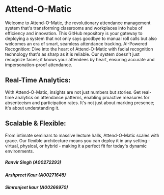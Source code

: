 # Attend-O-Matic

Welcome to Attend-O-Matic, the revolutionary attendance management system that's transforming classrooms and workplaces into hubs of efficiency and innovation. This GitHub repository is your gateway to deploying a system that not only says goodbye to manual roll calls but also welcomes an era of smart, seamless attendance tracking.
AI-Powered Recognition: Dive into the heart of Attend-O-Matic with facial recognition technology that's as sharp as it is reliable. Our system doesn't just recognize faces; it knows your attendees by heart, ensuring accurate and impersonation-proof attendance.

## Real-Time Analytics:

With Attend-O-Matic, insights are not just numbers but stories. Get real-time analytics on attendance patterns, enabling proactive measures for absenteeism and participation rates. It's not just about marking presence; it's about understanding it.

## Scalable & Flexible:

From intimate seminars to massive lecture halls, Attend-O-Matic scales with grace. Our flexible architecture means you can deploy it in any setting - virtual, physical, or hybrid - making it a perfect fit for today's dynamic environments.



##### Ranvir Singh (A00272293)
##### Arshpreet Kaur (A00271645)
##### Simranjeet kaur (A00266970)
